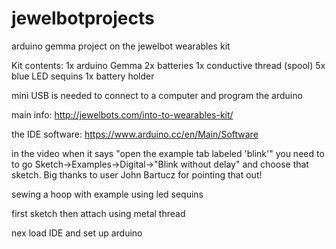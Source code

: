 # jewelbotprojects
arduino gemma project on the jewelbot wearables kit

Kit contents:
1x arduino Gemma
2x batteries
1x conductive thread (spool)
5x blue LED sequins
1x battery holder

mini USB is needed to connect to a computer and program the arduino

main info:
http://jewelbots.com/into-to-wearables-kit/

the IDE software:
https://www.arduino.cc/en/Main/Software

in the video when it says "open the example tab labeled 'blink'" you need to to go Sketch->Examples->Digital->"Blink without delay" and choose that sketch. Big thanks to user John Bartucz for pointing that out!﻿

sewing a hoop with example using led sequins

first sketch
then attach using metal thread

nex load IDE and set up arduino

